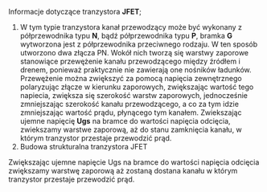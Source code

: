 Informacje dotyczące tranzystora **JFET**;

1. W tym typie tranzystora kanał przewodzący może być wykonany z półprzewodnika typu **N**, bądź półprzewodnika typu **P**, bramka **G** wytworzona jest z półprzewodnika przeciwnego rodzaju. W ten sposób utworzono dwa złącza PN. Wokół nich tworzą się warstwy zaporowe stanowiące przewężenie kanału przewodzącego między źródłem i drenem, ponieważ praktycznie nie zawierają one nośników ładunków. Przewężenie można zwiększyć za pomocą napięcia zewnętrznego polaryzując złącze w kierunku zaporowych, zwiększając wartość tego napiecia, zwiększa się szerokość warstw zaporowych, jednocześnie zmniejszając szerokość kanału przewodzącego, a co za tym idzie zmniejszając wartość prądu, płynącego tym kanałem.
		Zwiekszając ujemne napięcię **Ugs** na bramce do wartości napięcia odcięcia, zwiekszamy warstwe zaporową, aż do stanu zamknięcia kanału, w którym tranzystor przestaje przewodzić prąd.
1. Budowa strukturalna tranzystora JFET

Zwiększając ujemne napięcie Ugs na bramce do wartości napięcia odcięcia zwiększamy warstwę zaporową aż zostaną dostana kanału w którym tranzystor przestaje przewodzić prąd.